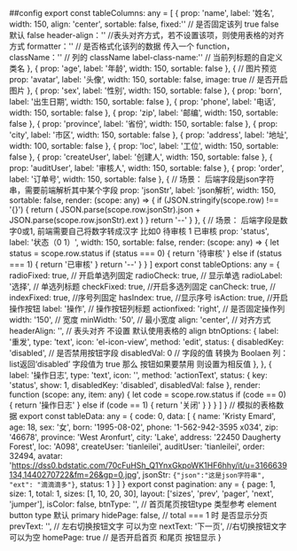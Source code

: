 <!--  -->
<template>
  <div>
    <table-plus
      :isLoading="loading"
      :tableData="data"
      :tableLabel="tableColumns"
      :tableOptions="actionOptions"
      :paginations="paginations"
      @handleButton="clickAction"
      @handleChangePage="updataPage"
      @handleRadioChange="radioChange"
      @handleSortChange="sortChange"
      @handleSelectionChange="selectChange"
    >
    </table-plus>
    <EvsModel
      :model-is-flag="modelIsFlag"
      :titleComponent="titleComponent"
      @handleShowModel="showModel"
      @handleCloseModel="closeModel"
    >
    </EvsModel>
  </div>
</template>
<script lang="ts">
import {
  defineComponent,
  reactive,
  toRefs,
  ref,
  onBeforeMount,
  onMounted,
  toRef
} from 'vue'
import {
  tableColumns,
  tableOptions,
  pagination,
  tableData
} from './table.config'
export default defineComponent({
  name: 'TableDemo',
  components: {},
  setup() {
    const paginations = reactive(pagination)
    const data = reactive(tableData.data)
    const actionOptions = reactive(tableOptions)
    const loading = ref(false)
    const modelIsFlag = ref(false)
    const titleComponent = [
      {
        slot: 'item',
        title: 'item'
      },
      {
        slot: 'item1',
        title: 'item1',
        isClass: true
      },
      {
        slot: 'item2',
        title: 'item2',
        isClass: true
      }
    ]
    const closeModel = () => {
      // 关闭弹框
      modelIsFlag.value = false
    }
    const showModel = () => {
      // 显示弹框
      modelIsFlag.value = true
    }
    //更新分页
    const updataPage = (val: number) => {
      console.log(val)
      val = {
        value:'first', // 分页按钮 首页
        page:1, // 返回的页数
      }
      val = {
        value:'about', // 分页按钮 左右分页
        page:1, // 返回的页数
      }
      val = {
        value:'last', // 分页按钮 尾页
        page:1, // 返回的页数
      }
      val = {
        value:'size', // 分页按钮 切换页数
        page:1, // 返回的页数
      }
    }
    // 单选返回数据
    const radioChange = (val: any, model: any) => {
      console.log(val, '---radio')
    }
    //多选返回
    const selectChange = (val: any) => {
      console.log(val)
    }
    // 操作按钮
    const clickAction = (method: string, row: any, index: number) => {
      console.log(method, row.name, index)
      if (method == 'showDetail') { // 按钮大于3个 使用 switch 更好一些
        modelIsFlag.value = true
      }
    }
    const sortChange = (val: any) => {
      console.log(val)
    }
    return {
      data,
      tableColumns,
      actionOptions,
      paginations,
      updataPage,
      radioChange,
      selectChange,
      clickAction,
      sortChange,
      loading,
      modelIsFlag,
      titleComponent,
      closeModel,
      showModel
    }
  }
})
</script>
<style scoped lang="less"></style>


##config
export const tableColumns: any = [
  {
    prop: 'name',
    label: '姓名',
    width: 150,
    align: 'center',
    sortable: false,
    fixed:'' // 是否固定该列 true false  默认 false
    header-align：'' //表头对齐方式，若不设置该项，则使用表格的对齐方式
    formatter：'' // 是否格式化该列的数据 传入一个 function，
    className：'' // 列的 className
    label-class-name:'' // 当前列标题的自定义类名
  },
  {
    prop: 'age',
    label: '年龄',
    width: 150,
    sortable: false
  },
  {
    // 图片预览
    prop: 'avatar',
    label: '头像',
    width: 150,
    sortable: false,
    image: true // 是否开启图片
  },
  {
    prop: 'sex',
    label: '性别',
    width: 150,
    sortable: false
  },
  {
    prop: 'born',
    label: '出生日期',
    width: 150,
    sortable: false
  },
  {
    prop: 'phone',
    label: '电话',
    width: 150,
    sortable: false
  },
  {
    prop: 'zip',
    label: '邮编',
    width: 150,
    sortable: false
  },
  {
    prop: 'province',
    label: '省份',
    width: 150,
    sortable: false
  },
  {
    prop: 'city',
    label: '市区',
    width: 150,
    sortable: false
  },
  {
    prop: 'address',
    label: '地址',
    width: 100,
    sortable: false
  },
  {
    prop: 'loc',
    label: '工位',
    width: 150,
    sortable: false
  },
  {
    prop: 'createUser',
    label: '创建人',
    width: 150,
    sortable: false
  },
  {
    prop: 'auditUser',
    label: '审核人',
    width: 150,
    sortable: false
  },
  {
    prop: 'order',
    label: '订单号',
    width: 150,
    sortable: false
  },
  {
    // 场景： 后端字段是json字符串，需要前端解析其中某个字段
    prop: 'jsonStr',
    label: 'json解析',
    width: 150,
    sortable: false,
    render: (scope: any) => {
      if (JSON.stringify(scope.row) !== '{}') {
        return (
          JSON.parse(scope.row.jsonStr).json + JSON.parse(scope.row.jsonStr).ext
        )
      }
      return '--'
    }
  },
  {
    // 场景： 后端字段是数字0或1, 前端需要自己将数字转成汉字 比如0 待审核 1 已审核
    prop: 'status',
    label: '状态（0 1）',
    width: 150,
    sortable: false,
    render: (scope: any) => {
      let status = scope.row.status
      if (status === 0) {
        return '待审核'
      } else if (status === 1) {
        return '已审核'
      }
      return '--'
    }
  }
]
export const tableOptions: any = {
  radioFixed: true, // 开启单选列固定
  radioCheck: true, // 显示单选
  radioLabel: '选择', // 单选列标题
  checkFixed: true, //开启多选列固定
  canCheck: true, //
  indexFixed: true, //序号列固定
  hasIndex: true, //显示序号
  isAction: true, //开启操作按钮
  label: '操作', // 操作按钮列标题
  actionfixed: 'right', // 是否固定操作列
  width: '150', // 宽度
  minWidth: '50', // 最小宽度
  align: 'center', // 对齐方式
  headerAlign: '', // 表头对齐 不设置 默认使用表格的 align
  btnOptions: {
      label: '重发', type: 'text', icon: 'el-icon-view', method: 'edit', status: {
        disabledKey: 'disabled', // 是否禁用按钮字段
        disabledVal: 0  // 字段的值 转换为 Boolaen  列： list返回‘disabled’ 字段值为 true 那么 按钮如果要禁用  则设置为相反值
      },
    },
    {
      label: '操作日志',
      type: 'text',
      icon: '',
      method: 'actionText',
      status: {
        key: 'status',
        show: 1,
        disabledKey: 'disabled',
        disabledVal: false
      },
      render: function (scope: any, item: any) {
        let code = scope.row.status
        if (code == 0) {
          return '操作日志'
        } else if (code == 1) {
          return '关闭'
        }
      }
    }
  ]
}
// 模拟的表格数据
export const tableData: any = {
  code: 0,
  data: [
    {
      name: 'Kristy Emard',
      age: 18,
      sex: '女',
      born: '1995-08-02',
      phone: '1-562-942-3595 x034',
      zip: '46678',
      province: 'West Aronfurt',
      city: 'Lake',
      address: '22450 Daugherty Forest',
      loc: 'A098',
      createUser: 'tianleilei',
      auditUser: 'tianleilei',
      order: 32494,
      avatar:
        'https://dss0.bdstatic.com/70cFuHSh_Q1YnxGkpoWK1HF6hhy/it/u=3166639134,1440270722&fm=26&gp=0.jpg',
      jsonStr: `{"json":"这是json字符串", "ext": "滴滴滴多"}`,
      status: 1
    }
  ]
}
export const pagination: any = {
  page: 1,
  size: 1,
  total: 1,
  sizes: [1, 10, 20, 30],
  layout: ['sizes', 'prev', 'pager', 'next', 'jumper'],
  isColor: false,
  btnType: '', // 首页尾页按钮type 类型参考 element button type 默认 primary
  hidePage: false, // total === 1  时 是否显示分页
  prevText: '', // 左右切换按钮文字 可以为空
  nextText: '下一页', //右切换按钮文字 可以为空
  homePage: true // 是否开启首页 和尾页 按钮显示
}
